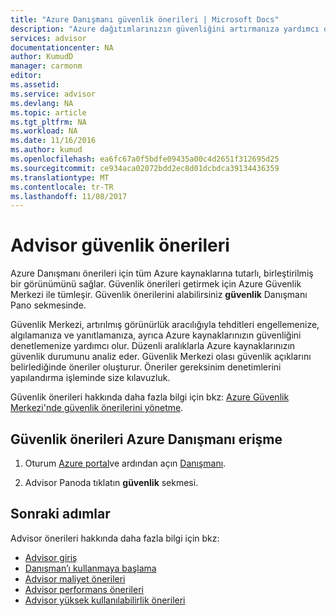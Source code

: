 ```yaml
---
title: "Azure Danışmanı güvenlik önerileri | Microsoft Docs"
description: "Azure dağıtımlarınızın güvenliğini artırmanıza yardımcı olmak için Azure Danışmanı'nı kullanın."
services: advisor
documentationcenter: NA
author: KumudD
manager: carmonm
editor: 
ms.assetid: 
ms.service: advisor
ms.devlang: NA
ms.topic: article
ms.tgt_pltfrm: NA
ms.workload: NA
ms.date: 11/16/2016
ms.author: kumud
ms.openlocfilehash: ea6fc67a0f5bdfe09435a00c4d2651f312695d25
ms.sourcegitcommit: ce934aca02072bdd2ec8d01dcbdca39134436359
ms.translationtype: MT
ms.contentlocale: tr-TR
ms.lasthandoff: 11/08/2017
---
```

# <a name="advisor-security-recommendations"></a>Advisor güvenlik önerileri

Azure Danışmanı önerileri için tüm Azure kaynaklarına tutarlı, birleştirilmiş bir görünümünü sağlar. Güvenlik önerileri getirmek için Azure Güvenlik Merkezi ile tümleşir. Güvenlik önerilerini alabilirsiniz **güvenlik** Danışmanı Pano sekmesinde.

Güvenlik Merkezi, artırılmış görünürlük aracılığıyla tehditleri engellemenize, algılamanıza ve yanıtlamanıza, ayrıca Azure kaynaklarınızın güvenliğini denetlemenize yardımcı olur. Düzenli aralıklarla Azure kaynaklarınızın güvenlik durumunu analiz eder. Güvenlik Merkezi olası güvenlik açıklarını belirlediğinde öneriler oluşturur. Öneriler gereksinim denetimlerini yapılandırma işleminde size kılavuzluk. 

Güvenlik önerileri hakkında daha fazla bilgi için bkz: [Azure Güvenlik Merkezi'nde güvenlik önerilerini yönetme](https://azure.microsoft.com/en-us/documentation/articles/security-center-recommendations/).

## <a name="how-to-access-security-recommendations-in-azure-advisor"></a>Güvenlik önerileri Azure Danışmanı erişme

1. Oturum [Azure portal](https://portal.azure.com)ve ardından açın [Danışmanı](https://aka.ms/azureadvisordashboard).

2.  Advisor Panoda tıklatın **güvenlik** sekmesi.

## <a name="next-steps"></a>Sonraki adımlar

Advisor önerileri hakkında daha fazla bilgi için bkz:
* [Advisor giriş](advisor-overview.md)
* [Danışman’ı kullanmaya başlama](advisor-get-started.md)
* [Advisor maliyet önerileri](advisor-performance-recommendations.md)
* [Advisor performans önerileri](advisor-performance-recommendations.md)
* [Advisor yüksek kullanılabilirlik önerileri](advisor-high-availability-recommendations.md)


 

